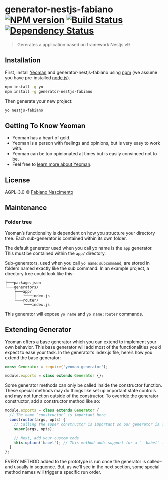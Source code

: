 # generator-nestjs-fabiano [![NPM version][npm-image]][npm-url] [![Build Status][travis-image]][travis-url] [![Dependency Status][daviddm-image]][daviddm-url]
> Gererates a application based on framework Nestjs v9

## Installation

First, install [Yeoman](http://yeoman.io) and generator-nestjs-fabiano using [npm](https://www.npmjs.com/) (we assume you have pre-installed [node.js](https://nodejs.org/)).

```bash
npm install -g yo
npm install -g generator-nestjs-fabiano
```

Then generate your new project:

```bash
yo nestjs-fabiano
```

## Getting To Know Yeoman

 * Yeoman has a heart of gold.
 * Yeoman is a person with feelings and opinions, but is very easy to work with.
 * Yeoman can be too opinionated at times but is easily convinced not to be.
 * Feel free to [learn more about Yeoman](http://yeoman.io/).

## License

AGPL-3.0 © [Fabiano Nascimento]()


[npm-image]: https://badge.fury.io/js/generator-nestjs-fabiano.svg
[npm-url]: https://npmjs.org/package/generator-nestjs-fabiano
[travis-image]: https://travis-ci.com/fabianorodrigo/generator-nestjs-fabiano.svg?branch=master
[travis-url]: https://travis-ci.com/fabianorodrigo/generator-nestjs-fabiano
[daviddm-image]: https://david-dm.org/fabianorodrigo/generator-nestjs-fabiano.svg?theme=shields.io
[daviddm-url]: https://david-dm.org/fabianorodrigo/generator-nestjs-fabiano

## Maintenance 

### Folder tree

Yeoman’s functionality is dependent on how you structure your directory tree. Each sub-generator is contained within its own folder.

The default generator used when you call yo name is the `app` generator. This must be contained within the `app/` directory.

Sub-generators, used when you call `yo name:subcommand`, are stored in folders named exactly like the sub command. In an example project, a directory tree could look like this:

```
├───package.json
└───generators/
    ├───app/
    │   └───index.js
    └───router/
        └───index.js
```

This generator will expose `yo name` and `yo name:router` commands.


## Extending Generator

Yeoman offers a base generator which you can extend to implement your own behavior. This base generator will add most of the functionalities you’d expect to ease your task. In the generator’s index.js file, here’s how you extend the base generator:

```javascript
const Generator = require('yeoman-generator');

module.exports = class extends Generator {};
```

Some generator methods can only be called inside the constructor function. These special methods may do things like set up important state controls and may not function outside of the constructor. To override the generator constructor, add a constructor method like so:

```javascript
module.exports = class extends Generator {
  // The name `constructor` is important here
  constructor(args, opts) {
    // Calling the super constructor is important so our generator is correctly set up
    super(args, opts);

    // Next, add your custom code
    this.option('babel'); // This method adds support for a `--babel` flag
  }
};
```

EVERY METHOD added to the prototype is run once the generator is called–and usually in sequence. But, as we’ll see in the next section, some special method names will trigger a specific run order.
